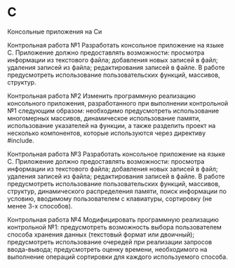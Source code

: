# C
Консольные приложения на Си

Контрольная работа №1
Разработать консольное приложение на языке С. Приложение должно предоставлять возможности: просмотра информации из текстового файла; добавления  новых записей в файл; удаления записей из файла; редактирования записей в файле. В работе предусмотреть использование пользовательских функций,  массивов, структур.

Контрольная работа №2
Изменить программную реализацию консольного приложения, разработанного при выполнении контрольной №1 следующим образом: необходимо предусмотреть использование многомерных массивов,  динамическое использование памяти, использование указателей на функции, а также разделить проект на несколько компонентов, которые используются через директиву #include.

Контрольная работа №3
Разработать консольное приложение на языке С. Приложение должно предоставлять возможности: просмотра информации из текстового файла; добавления  новых записей в файл; удаления записей из файла; редактирования записей в файле. В работе предусмотреть использование пользовательских функций,  массивов, структур, динамического распределения памяти, поиск информации по условию, вводимому пользователем с клавиатуры, сортировку (не менее 3-х способов).

Контрольная работа №4
Модифицировать программную реализацию контрольной №1: предусмотреть возможность выбора пользователем способа хранения данных (текстовый формат или двоичный); предусмотреть использование очередей при реализации запросов ввода-вывода; предусмотреть оценку времени, необходимого на выполнение операций сортировки  для каждого используемого способа.
